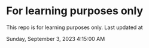 # For learning purposes only
This repo is for learning purposes only.
Last updated at

Sunday, September 3, 2023 4:15:00 AM

